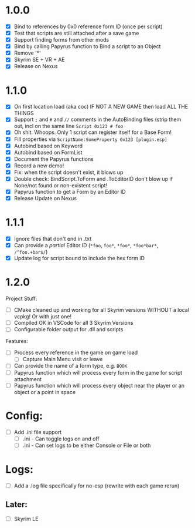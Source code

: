 # 1.0.0

- [x] Bind to references by 0x0 reference form ID (once per script)
- [x] Test that scripts are still attached after a save game
- [x] Support finding forms from other mods
- [x] Bind by calling Papyrus function to Bind a script to an Object
- [x] Remove '*'
- [x] Skyrim SE + VR + AE
- [x] Release on Nexus

# 1.1.0

- [x] On first location load (aka coc) IF NOT A NEW GAME then load ALL THE THINGS
- [x] Support `;` and `#` and `//` comments in the AutoBinding files (strip them out, incl on the same line `Script 0x123 # foo`
- [x] Oh shit. Whoops. Only 1 script can register itself for a Base Form!
- [x] Fill properties via `ScriptName:SomeProperty 0x123 [plugin.esp]`
- [x] Autobind based on Keyword
- [x] Autobind based on FormList
- [x] Document the Papyrus functions
- [x] Record a new demo!
- [x] Fix: when the script doesn't exist, it blows up
- [x] Double check: BindScript.ToForm and .ToEditorID don't blow up if None/not found or non-existent script!
- [x] Papyrus function to get a Form by an Editor ID
- [x] Release Update on Nexus

# 1.1.1

- [x] Ignore files that don't end in .txt
- [x] Can provide a *partial* Editor ID (`*foo`, `foo*`, `*foo*`, `*foo*bar*`, `/^foo.+bar$/`)
- [x] Update log for script bound to include the hex form ID

# 1.2.0

Project Stuff:
- [ ] CMake cleaned up and working for all Skyrim versions WITHOUT a local vcpkg! Or with just one!
- [ ] Compiled OK in VSCode for all 3 Skyrim Versions
- [ ] Configurable folder output for .dll and scripts

Features:
- [ ] Process every reference in the game on game load
  - [ ] Capture Main Menu visit or leave
- [ ] Can provide the name of a form type, e.g. `BOOK`
- [ ] Papyrus function which will process every form in the game for script attachment
- [ ] Papyrus function which will process every object near the player or an object or a point in space

# Config:
- [ ] Add .ini file support
  - [ ] .ini - Can toggle logs on and off
  - [ ] .ini - Can set logs to be either Console or File or both

# Logs:
- [ ] Add a .log file specifically for no-esp (rewrite with each game rerun) 

## Later:
- [ ] Skyrim LE
